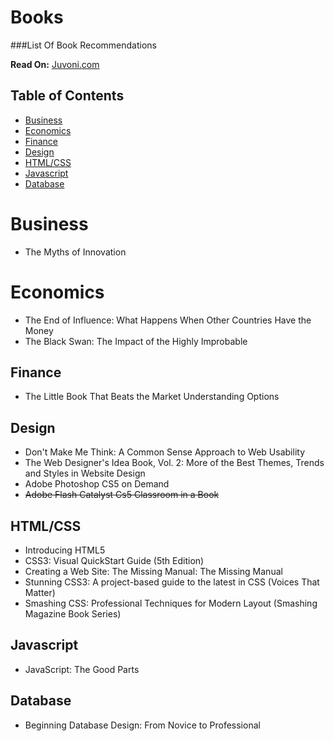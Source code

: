 # Books
###List Of Book Recommendations

**Read On:** [Juvoni.com](www.juvoni.com)

## Table of Contents

* [Business](#Business)
* [Economics](#Economics)
* [Finance](#Finance)
* [Design](#Design)
* [HTML/CSS](#HTML/CSS)
* [Javascript](#Javascript)
* [Database](#Database)


# Business
- The Myths of Innovation

# Economics
- The End of Influence: What Happens When Other Countries Have the Money
- The Black Swan: The Impact of the Highly Improbable

## Finance
- The Little Book That Beats the Market
Understanding Options


## Design
- Don't Make Me Think: A Common Sense Approach to Web Usability
- The Web Designer's Idea Book, Vol. 2: More of the Best Themes, Trends and Styles in Website Design
- Adobe Photoshop CS5 on Demand
- ~~Adobe Flash Catalyst Cs5 Classroom in a Book~~

## HTML/CSS
- Introducing HTML5
- CSS3: Visual QuickStart Guide (5th Edition)
- Creating a Web Site: The Missing Manual: The Missing Manual
- Stunning CSS3: A project-based guide to the latest in CSS (Voices That Matter)
- Smashing CSS: Professional Techniques for Modern Layout (Smashing Magazine Book Series)

## Javascript
- JavaScript: The Good Parts

## Database
- Beginning Database Design: From Novice to Professional

